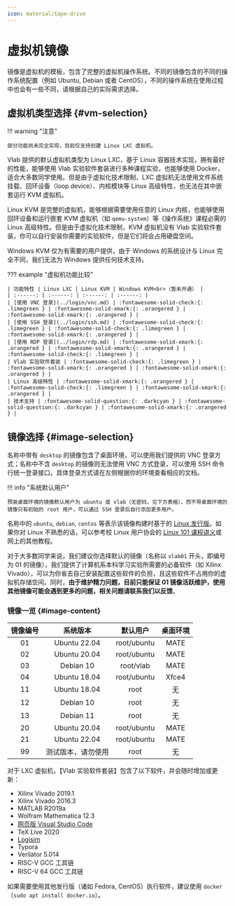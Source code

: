 ```yaml
---
icon: material/tape-drive
---
```


# 虚拟机镜像

镜像是虚拟机的模板，包含了完整的虚拟机操作系统。不同的镜像包含的不同的操作系统配置（例如 Ubuntu, Debian 或者 CentOS），不同的操作系统在使用过程中也会有一些不同，请根据自己的实际需求选择。

## 虚拟机类型选择 {#vm-selection}

!!! warning "注意"

    部分功能尚未完全实现，目前仅支持创建 Linux LXC 虚拟机。

Vlab 提供的默认虚拟机类型为 Linux LXC，基于 Linux 容器技术实现，拥有最好的性能，能够使用 Vlab 实验软件套装进行多种课程实验，也能够使用 Docker，适合大多数同学使用。但是由于虚拟化技术限制，LXC 虚拟机无法使用文件系统挂载、回环设备（loop device）、内核模块等 Linux 高级特性，也无法在其中嵌套运行 KVM 虚拟机。

Linux KVM 是完整的虚拟机，能够根据需要使用任意的 Linux 内核，也能够使用回环设备和运行嵌套 KVM 虚拟机（如 `qemu-system`）等《操作系统》课程必需的 Linux 高级特性。但是由于虚拟化技术限制，KVM 虚拟机没有 Vlab 实验软件套装，你可以自行安装你需要的实验软件，但是它们将会占用硬盘空间。

Windows KVM 仅为有需要的用户提供，由于 Windows 的系统设计与 Linux 完全不同，我们无法为 Windows 提供任何技术支持。

??? example "虚拟机功能比较"

    | 功能特性 | Linux LXC | Linux KVM | Windows KVM<br>（暂未开通） |
    | :------: | :------: | :------: | :------: |
    | [使用 VNC 登录](../login/vnc.md) | :fontawesome-solid-check:{: .limegreen } | :fontawesome-solid-xmark:{: .orangered } | :fontawesome-solid-xmark:{: .orangered } |
    | [使用 SSH 登录](../login/ssh.md) | :fontawesome-solid-check:{: .limegreen } | :fontawesome-solid-check:{: .limegreen } | :fontawesome-solid-xmark:{: .orangered } |
    | [使用 RDP 登录](../login/rdp.md) | :fontawesome-solid-xmark:{: .orangered } | :fontawesome-solid-xmark:{: .orangered } | :fontawesome-solid-check:{: .limegreen } |
    | Vlab 实验软件套装 | :fontawesome-solid-check:{: .limegreen } | :fontawesome-solid-xmark:{: .orangered } | :fontawesome-solid-xmark:{: .orangered } |
    | Linux 高级特性 | :fontawesome-solid-xmark:{: .orangered } | :fontawesome-solid-check:{: .limegreen } | :fontawesome-solid-xmark:{: .orangered } |
    | 技术支持 | :fontawesome-solid-question:{: .darkcyan } | :fontawesome-solid-question:{: .darkcyan } | :fontawesome-solid-xmark:{: .orangered } |

## 镜像选择 {#image-selection}

名称中带有 `desktop` 的镜像包含了桌面环境，可以使用我们提供的 VNC 登录方式；名称中不含 `desktop` 的镜像则无法使用 VNC 方式登录，可以使用 SSH 命令行统一登录接口。具体登录方式请在左侧根据你的环境查看相应的文档。

!!! info "系统默认用户"

    预装桌面环境的镜像默认用户为 ubuntu 或 vlab（无密码，见下方表格），而不带桌面环境的镜像只有初始的 root 用户，可以通过 SSH 登录后自行添加更多用户。

名称中的 `ubuntu`, `debian`, `centos` 等表示该镜像构建时基于的 [Linux 发行版](https://zh.wikipedia.org/zh-hans/Linux%E5%8F%91%E8%A1%8C%E7%89%88)。如果你对 Linux 不熟悉的话，可以参考校 Linux 用户协会的 [Linux 101 课程讲义](https://101.lug.ustc.edu.cn/)或网上的其他教程。

对于大多数同学来说，我们建议你选择默认的镜像（名称以 `vlab01` 开头，即编号为 01 的镜像），我们提供了计算机系本科学习实验所需要的必备软件（如 Xilinx Vivado），可以为你省去自己安装配置这些软件的负担，且这些软件不占用你的虚拟机存储空间。同时，**由于维护精力问题，目前只能保证 01 镜像活跃维护，使用其他镜像可能会遇到更多的问题，相关问题请联系我们以反馈**。

### 镜像一览 {#image-content}

| 镜像编号 | 系统版本 | 默认用户 | 桌面环境 |
| :------: | :------: | :------: | :------: |
| 01 | Ubuntu 22.04 | root/ubuntu | MATE |
| 02 | Ubuntu 20.04 | root/ubuntu | MATE |
| 03 | Debian 10 | root/vlab | MATE |
| 04 | Ubuntu 18.04 | root/ubuntu | Xfce4 |
| 11 | Ubuntu 18.04 | root | 无 |
| 12 | Debian 10 | root | 无 |
| 13 | Debian 11 | root | 无 |
| 20 | Ubuntu 20.04 | root/ubuntu | MATE |
| 21 | Ubuntu 22.04 | root/ubuntu | MATE |
| 99 | 测试版本，请勿使用 | root | 无 |

对于 LXC 虚拟机，【Vlab 实验软件套装】包含了以下软件，并会随时增加或更新：

- Xilinx Vivado 2019.1
- Xilinx Vivado 2016.3
- MATLAB R2019a
- Wolfram Mathematica 12.3
- [网页版 Visual Studio Code](../apps/vscode.md)
- TeX Live 2020
- [Logisim](http://www.cburch.com/logisim/)
- Typora
- Verilator 5.014
- RISC-V GCC 工具链
- RISC-V 64 GCC 工具链

如果需要使用其他发行版（诸如 Fedora, CentOS）执行软件，建议使用 `docker`（`sudo apt install docker.io`）。
